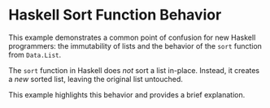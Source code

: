 # Haskell Sort Function Behavior

This example demonstrates a common point of confusion for new Haskell programmers: the immutability of lists and the behavior of the `sort` function from `Data.List`.

The `sort` function in Haskell does *not* sort a list in-place. Instead, it creates a *new* sorted list, leaving the original list untouched.

This example highlights this behavior and provides a brief explanation.